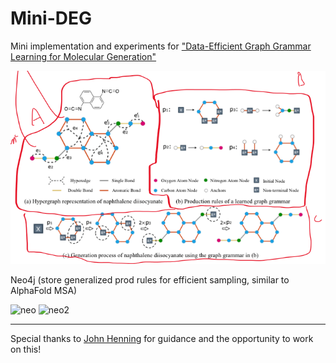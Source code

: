 # Mini-DEG

Mini implementation and experiments for ["Data-Efficient Graph Grammar Learning for Molecular Generation"](https://github.com/gmh14/data_efficient_grammar)

![](fig.png)

Neo4j (store generalized prod rules for efficient sampling, similar to AlphaFold MSA)

![neo](https://user-images.githubusercontent.com/56745453/203874324-3a17aa38-77bc-409c-a22e-15e02d8ba58c.png)
![neo2](https://user-images.githubusercontent.com/56745453/203874336-80c5fd78-f5e7-42c6-8010-dea7707b5079.png)

---

Special thanks to [John Henning](https://github.com/jlhbaseball15) for guidance and the opportunity to work on this!
